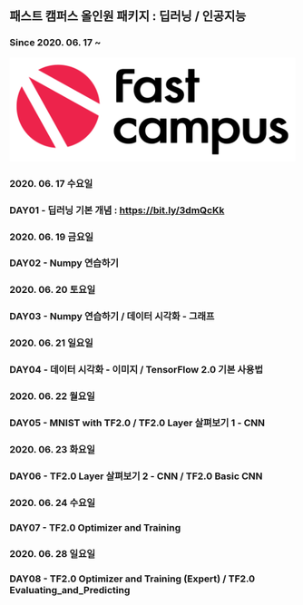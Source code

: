 ## 패스트 캠퍼스 올인원 패키지 : 딥러닝 / 인공지능
### Since 2020. 06. 17 ~

<p align="center"><img width=1000px src="./images/fastcampus.png"/></p>

### 2020. 06. 17 수요일
### DAY01 - 딥러닝 기본 개념 : https://bit.ly/3dmQcKk

### 2020. 06. 19 금요일
### DAY02 - Numpy 연습하기

### 2020. 06. 20 토요일
### DAY03 - Numpy 연습하기 / 데이터 시각화 - 그래프

### 2020. 06. 21 일요일
### DAY04 - 데이터 시각화 - 이미지 / TensorFlow 2.0 기본 사용법

### 2020. 06. 22 월요일
### DAY05 - MNIST with TF2.0 / TF2.0 Layer 살펴보기 1 - CNN

### 2020. 06. 23 화요일
### DAY06 - TF2.0 Layer 살펴보기 2 - CNN / TF2.0 Basic CNN

### 2020. 06. 24 수요일
### DAY07 - TF2.0 Optimizer and Training

### 2020. 06. 28 일요일
### DAY08 - TF2.0 Optimizer and Training (Expert) / TF2.0 Evaluating_and_Predicting

